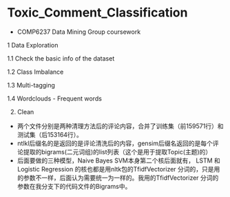 # Toxic_Comment_Classification
- COMP6237 Data Mining Group coursework

1  Data Exploration

1.1  Check the basic info of the dataset

1.2  Class Imbalance

1.3  Multi-tagging

1.4  Wordclouds - Frequent words

2. Clean 
- 两个文件分别是两种清理方法后的评论内容，合并了训练集（前159571行）和测试集（后153164行）。
- ntlkl后缀名的是返回的是评论清洗后的内容，gensim后缀名返回的是每个评论提取的bigrams(二元词组)的list列表（这个是用于提取Topic(主题)的）
- 后面要做的三种模型，Naive Bayes SVM本身第二个核后面就有， LSTM 和 Logistic Regression 的核也都是用nltk包的TfidfVectorizer 分词的，只是用的参数不一样，后面认为需要统一为一样的。我用的TfidfVectorizer 分词的参数在我分支下的代码文件的Bigrams中。